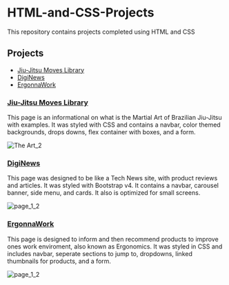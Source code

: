 # HTML-and-CSS-Projects
This repository contains projects completed using HTML and CSS

## Projects

- [Jiu-Jitsu Moves Library](#jiu-jitsu-moves-library)
- [DigiNews](#diginews)
- [ErgonnaWork](#ergonnawork)

### [Jiu-Jitsu Moves Library](https://github.com/jeanMachadoNotes/HTML-and-CSS-Projects/tree/main/One-Page-Website)

This page is an informational on what is the Martial Art of Brazilian Jiu-Jitsu with examples. It was styled with CSS and contains a navbar, color themed backgrounds, drops downs, flex container with boxes, and a form.

![The Art_2](https://user-images.githubusercontent.com/98543446/167209616-52a7d5b1-3732-4323-9db9-06788f38069f.png)

### [DigiNews](https://github.com/jeanMachadoNotes/HTML-and-CSS-Projects/tree/main/bootstrap4_project)

This page was designed to be like a Tech News site, with product reviews and articles. It was styled with Bootstrap v4. It contains a navbar, carousel banner, side menu, and cards. It also is optimized for small screens.

![page_1_2](https://user-images.githubusercontent.com/98543446/167209594-7ca6b174-fc68-4fc2-9328-13f73f9f9360.png)

### [ErgonnaWork](https://github.com/jeanMachadoNotes/HTML-and-CSS-Projects/tree/main/project)

This page is designed to inform and then recommend products to improve ones work enviroment, also known as Ergonomics. It was styled in CSS and includes navbar, seperate sections to jump to, dropdowns, linked thumbnails for products, and a form.

![page_1_2](https://user-images.githubusercontent.com/98543446/167209657-234d8f9f-270a-4090-a340-7c9a4851b5cc.png)

